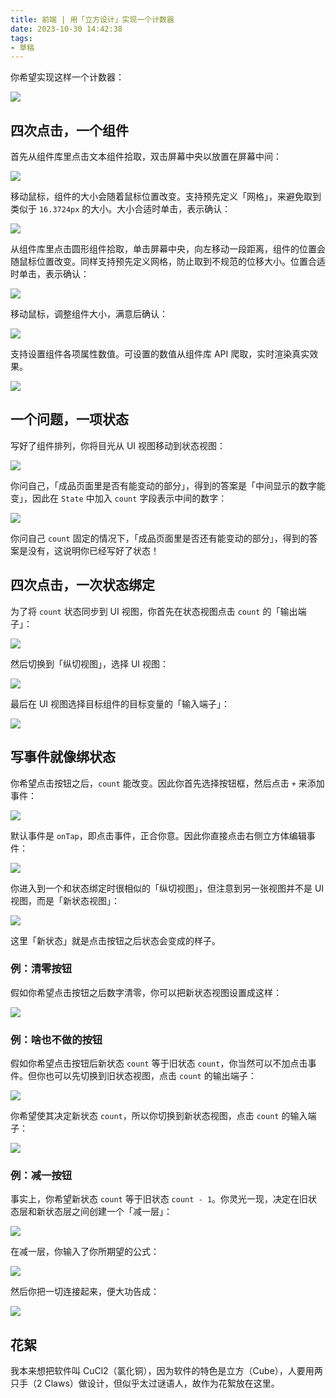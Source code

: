 ```yaml
---
title: 前端 | 用「立方设计」实现一个计数器
date: 2023-10-30 14:42:38
tags:
- 草稿
---
```


你希望实现这样一个计数器：

![](counter.png)

## 四次点击，一个组件

首先从组件库里点击文本组件拾取，双击屏幕中央以放置在屏幕中间：

![](drag.png)

移动鼠标，组件的大小会随着鼠标位置改变。支持预先定义「网格」，来避免取到类似于 `16.3724px` 的大小。大小合适时单击，表示确认：

![](resize.png)

从组件库里点击圆形组件拾取，单击屏幕中央，向左移动一段距离，组件的位置会随鼠标位置改变。同样支持预先定义网格，防止取到不规范的位移大小。位置合适时单击，表示确认：

![](drag-circle.png)

移动鼠标，调整组件大小，满意后确认：

![](resize-circle.png)

支持设置组件各项属性数值。可设置的数值从组件库 API 爬取，实时渲染真实效果。

![](info.png)

## 一个问题，一项状态

写好了组件排列，你将目光从 UI 视图移动到状态视图：

![](double.png)

你问自己，「成品页面里是否有能变动的部分」，得到的答案是「中间显示的数字能变」，因此在 `State` 中加入 `count` 字段表示中间的数字：

![](state.png)

你问自己 `count` 固定的情况下，「成品页面里是否还有能变动的部分」，得到的答案是没有，这说明你已经写好了状态！

## 四次点击，一次状态绑定

为了将 `count` 状态同步到 UI 视图，你首先在状态视图点击 `count` 的「输出端子」：

![](fn-output.png)

然后切换到「纵切视图」，选择 UI 视图：

![](fn-relation.png)

最后在 UI 视图选择目标组件的目标变量的「输入端子」：

![](fn-dest.png)

## 写事件就像绑状态

你希望点击按钮之后，`count` 能改变。因此你首先选择按钮框，然后点击 `+` 来添加事件：

![](event.png)

默认事件是 `onTap`，即点击事件，正合你意。因此你直接点击右侧立方体编辑事件：

![](edit-event.png)

你进入到一个和状态绑定时很相似的「纵切视图」，但注意到另一张视图并不是 UI 视图，而是「新状态视图」：

![](event-relation.png)

这里「新状态」就是点击按钮之后状态会变成的样子。

### 例：清零按钮

假如你希望点击按钮之后数字清零，你可以把新状态视图设置成这样：

![](event-zero.png)

### 例：啥也不做的按钮

假如你希望点击按钮后新状态 `count` 等于旧状态 `count`，你当然可以不加点击事件。但你也可以先切换到旧状态视图，点击 `count` 的输出端子：

![](event-start.png)

你希望使其决定新状态 `count`，所以你切换到新状态视图，点击 `count` 的输入端子：

![](event-end.png)

### 例：减一按钮

事实上，你希望新状态 `count` 等于旧状态 `count - 1`。你灵光一现，决定在旧状态层和新状态层之间创建一个「减一层」：

![](event-mid.png)

在减一层，你输入了你所期望的公式：

![](event-formula.png)

然后你把一切连接起来，便大功告成：

![](event-calculate.png)

## 花絮

我本来想把软件叫 CuCl2（氯化铜），因为软件的特色是立方（Cube），人要用两只手（2 Claws）做设计，但似乎太过谜语人，故作为花絮放在这里。
